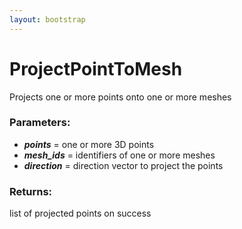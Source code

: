 ```yaml
---
layout: bootstrap
---
```


# ProjectPointToMesh

Projects one or more points onto one or more meshes
        

### Parameters:

- ***points*** = one or more 3D points
- ***mesh_ids*** = identifiers of one or more meshes
- ***direction*** = direction vector to project the points
        

### Returns:


list of projected points on success
        
